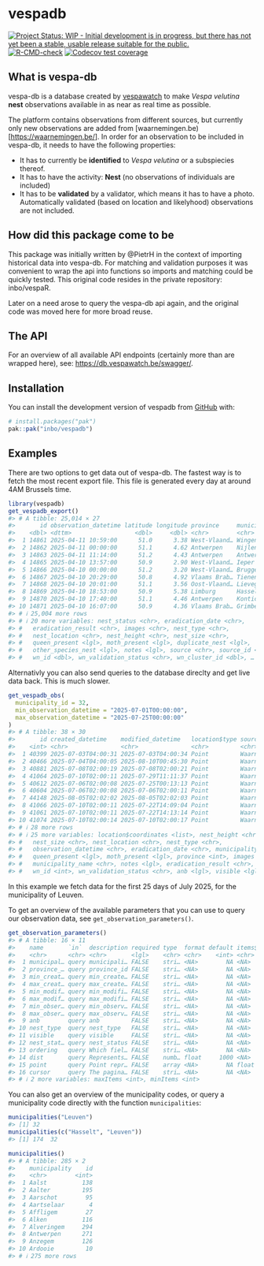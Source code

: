 
<!-- README.md is generated from README.Rmd. Please edit that file -->

# vespadb

<!-- badges: start -->

[![Project Status: WIP - Initial development is in progress, but there
has not yet been a stable, usable release suitable for the
public.](https://www.repostatus.org/badges/latest/wip.svg)](https://www.repostatus.org/#wip)
[![R-CMD-check](https://github.com/inbo/vespadb/actions/workflows/R-CMD-check.yaml/badge.svg)](https://github.com/inbo/vespadb/actions/workflows/R-CMD-check.yaml)
[![Codecov test
coverage](https://codecov.io/gh/inbo/vespadb/graph/badge.svg)](https://app.codecov.io/gh/inbo/vespadb)
<!-- badges: end -->

## What is vespa-db

vespa-db is a database created by
[vespawatch](https://vespawatch.be/en/) to make *Vespa velutina*
**nest** observations available in as near as real time as possible.

The platform contains observations from different sources, but currently
only new observations are added from
\[waarnemingen.be)\[<https://waarnemingen.be/>\]. In order for an
observation to be included in vespa-db, it needs to have the following
properties:

- It has to currently be **identified** to *Vespa velutina* or a
  subspiecies thereof.
- It has to have the activity: **Nest** (no observations of individuals
  are included)
- It has to be **validated** by a validator, which means it has to have
  a photo. Automatically validated (based on location and likelyhood)
  observations are not included.

## How did this package come to be

This package was initially written by @PietrH in the context of
importing historical data into vespa-db. For matching and validation
purposes it was convenient to wrap the api into functions so imports and
matching could be quickly tested. This original code resides in the
private repository: inbo/vespaR.

Later on a need arose to query the vespa-db api again, and the original
code was moved here for more broad reuse.

## The API

For an overview of all available API endpoints (certainly more than are
wrapped here), see: <https://db.vespawatch.be/swagger/>.

## Installation

You can install the development version of vespadb from
[GitHub](https://github.com/) with:

``` r
# install.packages("pak")
pak::pak("inbo/vespadb")
```

## Examples

There are two options to get data out of vespa-db. The fastest way is to
fetch the most recent export file. This file is generated every day at
around 4AM Brussels time.

``` r
library(vespadb)
get_vespadb_export()
#> # A tibble: 25,014 × 27
#>       id observation_datetime latitude longitude province     municipality anb  
#>    <dbl> <dttm>                  <dbl>     <dbl> <chr>        <chr>        <lgl>
#>  1 14861 2025-04-11 10:59:00      51.0      3.38 West-Vlaand… Wingene      FALSE
#>  2 14862 2025-04-11 00:00:00      51.1      4.62 Antwerpen    Nijlen       FALSE
#>  3 14863 2025-04-11 11:14:00      51.2      4.43 Antwerpen    Antwerpen    FALSE
#>  4 14865 2025-04-10 13:57:00      50.9      2.90 West-Vlaand… Ieper        FALSE
#>  5 14866 2025-04-10 00:00:00      51.2      3.20 West-Vlaand… Brugge       FALSE
#>  6 14867 2025-04-10 20:29:00      50.8      4.92 Vlaams Brab… Tienen       FALSE
#>  7 14868 2025-04-10 20:01:00      51.1      3.56 Oost-Vlaand… Lievegem     FALSE
#>  8 14869 2025-04-10 18:53:00      50.9      5.38 Limburg      Hasselt      FALSE
#>  9 14870 2025-04-10 17:40:00      51.1      4.46 Antwerpen    Kontich      FALSE
#> 10 14871 2025-04-10 16:07:00      50.9      4.36 Vlaams Brab… Grimbergen   FALSE
#> # ℹ 25,004 more rows
#> # ℹ 20 more variables: nest_status <chr>, eradication_date <chr>,
#> #   eradication_result <chr>, images <chr>, nest_type <chr>,
#> #   nest_location <chr>, nest_height <chr>, nest_size <chr>,
#> #   queen_present <lgl>, moth_present <lgl>, duplicate_nest <lgl>,
#> #   other_species_nest <lgl>, notes <lgl>, source <chr>, source_id <dbl>,
#> #   wn_id <dbl>, wn_validation_status <chr>, wn_cluster_id <dbl>, …
```

Alternativly you can also send queries to the database direclty and get
live data back. This is much slower.

``` r
get_vespadb_obs(
  municipality_id = 32,
  min_observation_datetime = "2025-07-01T00:00:00",
  max_observation_datetime = "2025-07-25T00:00:00"
)
#> # A tibble: 38 × 30
#>       id created_datetime    modified_datetime   location$type source  source_id
#>    <int> <chr>               <chr>               <chr>         <chr>   <lgl>    
#>  1 40399 2025-07-03T04:00:31 2025-07-03T04:00:34 Point         Waarne… NA       
#>  2 40466 2025-07-04T04:00:05 2025-08-10T00:45:30 Point         Waarne… NA       
#>  3 40881 2025-07-08T02:00:19 2025-07-08T02:00:21 Point         Waarne… NA       
#>  4 41064 2025-07-10T02:00:11 2025-07-29T11:11:37 Point         Waarne… NA       
#>  5 40612 2025-07-06T02:00:08 2025-07-25T00:13:13 Point         Waarne… NA       
#>  6 40604 2025-07-06T02:00:08 2025-07-06T02:00:11 Point         Waarne… NA       
#>  7 44148 2025-08-05T02:02:02 2025-08-05T02:02:03 Point         Waarne… NA       
#>  8 41066 2025-07-10T02:00:11 2025-07-22T14:09:04 Point         Waarne… NA       
#>  9 41061 2025-07-10T02:00:11 2025-07-22T14:13:14 Point         Waarne… NA       
#> 10 41074 2025-07-10T02:00:14 2025-07-10T02:00:17 Point         Waarne… NA       
#> # ℹ 28 more rows
#> # ℹ 25 more variables: location$coordinates <list>, nest_height <chr>,
#> #   nest_size <chr>, nest_location <chr>, nest_type <chr>,
#> #   observation_datetime <chr>, eradication_date <chr>, municipality <int>,
#> #   queen_present <lgl>, moth_present <lgl>, province <int>, images <list>,
#> #   municipality_name <chr>, notes <lgl>, eradication_result <chr>,
#> #   wn_id <int>, wn_validation_status <chr>, anb <lgl>, visible <lgl>, …
```

In this example we fetch data for the first 25 days of July 2025, for
the municipality of Leuven.

To get an overview of the available parameters that you can use to query
our observation data, see `get_observation_parameters()`.

``` r
get_observation_parameters()
#> # A tibble: 16 × 11
#>    name       `in`  description required type  format default items$type example
#>    <chr>      <chr> <chr>       <lgl>    <chr> <chr>    <int> <chr>      <list> 
#>  1 municipal… query municipali… FALSE    stri… <NA>        NA <NA>       <NULL> 
#>  2 province_… query province_id FALSE    stri… <NA>        NA <NA>       <NULL> 
#>  3 min_creat… query min_create… FALSE    stri… <NA>        NA <NA>       <NULL> 
#>  4 max_creat… query max_create… FALSE    stri… <NA>        NA <NA>       <NULL> 
#>  5 min_modif… query min_modifi… FALSE    stri… <NA>        NA <NA>       <NULL> 
#>  6 max_modif… query max_modifi… FALSE    stri… <NA>        NA <NA>       <NULL> 
#>  7 min_obser… query min_observ… FALSE    stri… <NA>        NA <NA>       <NULL> 
#>  8 max_obser… query max_observ… FALSE    stri… <NA>        NA <NA>       <NULL> 
#>  9 anb        query anb         FALSE    stri… <NA>        NA <NA>       <NULL> 
#> 10 nest_type  query nest_type   FALSE    stri… <NA>        NA <NA>       <NULL> 
#> 11 visible    query visible     FALSE    stri… <NA>        NA <NA>       <NULL> 
#> 12 nest_stat… query nest_status FALSE    stri… <NA>        NA <NA>       <NULL> 
#> 13 ordering   query Which fiel… FALSE    stri… <NA>        NA <NA>       <NULL> 
#> 14 dist       query Represents… FALSE    numb… float     1000 <NA>       <NULL> 
#> 15 point      query Point repr… FALSE    array <NA>        NA float      <int>  
#> 16 cursor     query The pagina… FALSE    stri… <NA>        NA <NA>       <NULL> 
#> # ℹ 2 more variables: maxItems <int>, minItems <int>
```

You can also get an overview of the municipality codes, or query a
municipality code directly with the function `municipalities`:

``` r
municipalities("Leuven")
#> [1] 32
municipalities(c("Hasselt", "Leuven"))
#> [1] 174  32
```

``` r
municipalities()
#> # A tibble: 285 × 2
#>    municipality    id
#>    <chr>        <int>
#>  1 Aalst          138
#>  2 Aalter         195
#>  3 Aarschot        95
#>  4 Aartselaar       4
#>  5 Affligem        27
#>  6 Alken          116
#>  7 Alveringem     294
#>  8 Antwerpen      271
#>  9 Anzegem        126
#> 10 Ardooie         10
#> # ℹ 275 more rows
```
